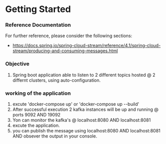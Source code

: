 # Getting Started

### Reference Documentation
For further reference, please consider the following sections:

* https://docs.spring.io/spring-cloud-stream/reference/4.1/spring-cloud-stream/producing-and-consuming-messages.html

### Objective
1. Spring boot application able to listen to 2 different topics hosted @ 2 differnt clusters, using auto-configuration.

### working of the application

1. excute  'docker-compose up' or 'docker-compose up --build'
2. After successful execution 2 kafka instances will be up and running @ ports 9092 AND 19092
3. Yon can monitor the kafka's @  localhost:8080 AND localhost:8081
4. excute the application.
5. you can publish the message using localhost:8080 AND localhost:8081 AND obsever the output in your console.

